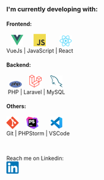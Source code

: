 ### I'm currently developing with:
#### Frontend:
&nbsp;&nbsp; ![VueJs](assets/vuejs.png) &nbsp;&nbsp;&nbsp;&nbsp;&nbsp; ![JavaScript](assets/javascript.png) &nbsp;&nbsp;&nbsp;&nbsp;&nbsp;&nbsp;&nbsp; ![React](assets/react.png)
<br>
<a>VueJs  |  JavaScript  |  React</a>

#### Backend:
&nbsp;&nbsp;![PHP](assets/php.png) &nbsp;&nbsp;&nbsp; ![Laravel](assets/laravel.png) &nbsp;&nbsp;&nbsp;&nbsp; ![MySQL](assets/mysql.png)
<br>
<a>&nbsp;PHP  |  Laravel  |  MySQL</a>
  
#### Others:
![Git](assets/git.png) &nbsp;&nbsp;&nbsp; ![PHPStorm](assets/phpstorm.png) &nbsp;&nbsp;&nbsp;&nbsp;&nbsp;&nbsp; ![VSCode](assets/vscode.png) 
<br>
<a>Git  |  PHPStorm  | VSCode</a>

<br><br>
Reach me on Linkedin:
<br>
<a href="https://www.linkedin.com/in/gustavs-zubars/">![LinkedIn](assets/linkedin.png)</a>
